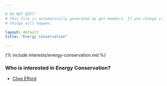 ```yaml
---

# DO NOT EDIT!
# This file is automatically generated by get-members. If you change it, bad
# things will happen.

layout: default
title: "Energy Conservation"

---
```


{% include interests/energy-conservation.md %}

### Who is interested in Energy Conservation?


* [Clive Efford](members/clive-efford.html)
